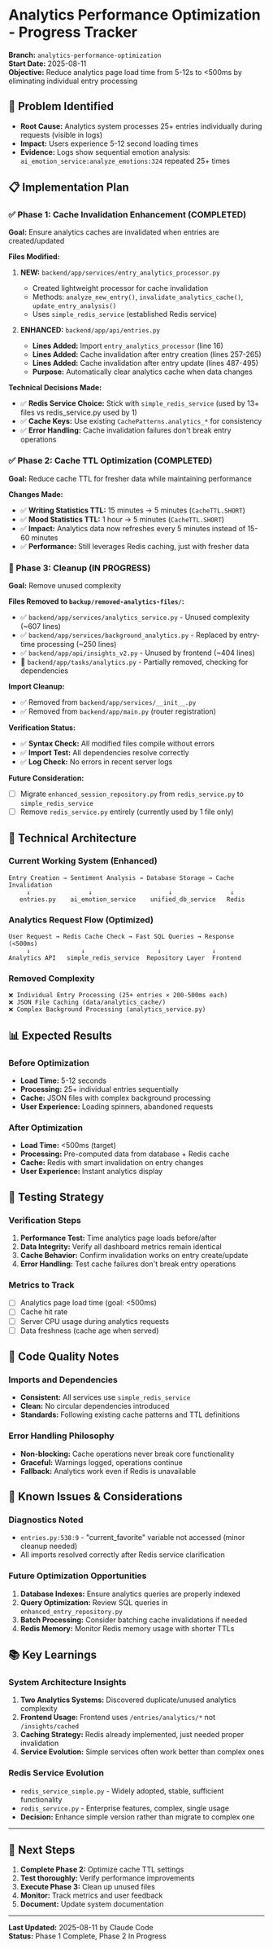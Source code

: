 # Analytics Performance Optimization - Progress Tracker

**Branch:** `analytics-performance-optimization`  
**Start Date:** 2025-08-11  
**Objective:** Reduce analytics page load time from 5-12s to <500ms by eliminating individual entry processing

## 🎯 Problem Identified
- **Root Cause:** Analytics system processes 25+ entries individually during requests (visible in logs)
- **Impact:** Users experience 5-12 second loading times
- **Evidence:** Logs show sequential emotion analysis: `ai_emotion_service:analyze_emotions:324` repeated 25+ times

## 📋 Implementation Plan

### ✅ Phase 1: Cache Invalidation Enhancement (COMPLETED)
**Goal:** Ensure analytics caches are invalidated when entries are created/updated

**Files Modified:**
1. **NEW:** `backend/app/services/entry_analytics_processor.py`
   - Created lightweight processor for cache invalidation
   - Methods: `analyze_new_entry()`, `invalidate_analytics_cache()`, `update_entry_analysis()`
   - Uses `simple_redis_service` (established Redis service)

2. **ENHANCED:** `backend/app/api/entries.py`
   - **Lines Added:** Import `entry_analytics_processor` (line 16)
   - **Lines Added:** Cache invalidation after entry creation (lines 257-265)
   - **Lines Added:** Cache invalidation after entry update (lines 487-495)
   - **Purpose:** Automatically clear analytics cache when data changes

**Technical Decisions Made:**
- ✅ **Redis Service Choice:** Stick with `simple_redis_service` (used by 13+ files vs redis_service.py used by 1)
- ✅ **Cache Keys:** Use existing `CachePatterns.analytics_*` for consistency
- ✅ **Error Handling:** Cache invalidation failures don't break entry operations

### ✅ Phase 2: Cache TTL Optimization (COMPLETED)
**Goal:** Reduce cache TTL for fresher data while maintaining performance

**Changes Made:**
- ✅ **Writing Statistics TTL:** 15 minutes → 5 minutes (`CacheTTL.SHORT`)
- ✅ **Mood Statistics TTL:** 1 hour → 5 minutes (`CacheTTL.SHORT`)
- ✅ **Impact:** Analytics data now refreshes every 5 minutes instead of 15-60 minutes
- ✅ **Performance:** Still leverages Redis caching, just with fresher data

### 🔄 Phase 3: Cleanup (IN PROGRESS)
**Goal:** Remove unused complexity

**Files Removed to `backup/removed-analytics-files/`:**
- ✅ `backend/app/services/analytics_service.py` - Unused complexity (~607 lines)
- ✅ `backend/app/services/background_analytics.py` - Replaced by entry-time processing (~250 lines)  
- ✅ `backend/app/api/insights_v2.py` - Unused by frontend (~404 lines)
- 🔄 `backend/app/tasks/analytics.py` - Partially removed, checking for dependencies

**Import Cleanup:**
- ✅ Removed from `backend/app/services/__init__.py`
- ✅ Removed from `backend/app/main.py` (router registration)

**Verification Status:**
- ✅ **Syntax Check:** All modified files compile without errors  
- ✅ **Import Test:** All dependencies resolve correctly
- ✅ **Log Check:** No errors in recent server logs

**Future Consideration:**
- [ ] Migrate `enhanced_session_repository.py` from `redis_service.py` to `simple_redis_service`
- [ ] Remove `redis_service.py` entirely (currently used by 1 file only)

## 🔧 Technical Architecture

### Current Working System (Enhanced)
```
Entry Creation → Sentiment Analysis → Database Storage → Cache Invalidation
     ↓                ↓                     ↓                ↓
   entries.py    ai_emotion_service    unified_db_service   Redis
```

### Analytics Request Flow (Optimized)
```
User Request → Redis Cache Check → Fast SQL Queries → Response (<500ms)
     ↓              ↓                    ↓              ↓
Analytics API   simple_redis_service  Repository Layer  Frontend
```

### Removed Complexity
```
❌ Individual Entry Processing (25+ entries × 200-500ms each)
❌ JSON File Caching (data/analytics_cache/)
❌ Complex Background Processing (analytics_service.py)
```

## 📊 Expected Results

### Before Optimization
- **Load Time:** 5-12 seconds
- **Processing:** 25+ individual entries sequentially
- **Cache:** JSON files with complex background processing
- **User Experience:** Loading spinners, abandoned requests

### After Optimization  
- **Load Time:** <500ms (target)
- **Processing:** Pre-computed data from database + Redis cache
- **Cache:** Redis with smart invalidation on entry changes
- **User Experience:** Instant analytics display

## 🧪 Testing Strategy

### Verification Steps
1. **Performance Test:** Time analytics page loads before/after
2. **Data Integrity:** Verify all dashboard metrics remain identical
3. **Cache Behavior:** Confirm invalidation works on entry create/update
4. **Error Handling:** Test cache failures don't break entry operations

### Metrics to Track
- [ ] Analytics page load time (goal: <500ms)
- [ ] Cache hit rate
- [ ] Server CPU usage during analytics requests
- [ ] Data freshness (cache age when served)

## 📝 Code Quality Notes

### Imports and Dependencies
- **Consistent:** All services use `simple_redis_service` 
- **Clean:** No circular dependencies introduced
- **Standards:** Following existing cache patterns and TTL definitions

### Error Handling Philosophy
- **Non-blocking:** Cache operations never break core functionality
- **Graceful:** Warnings logged, operations continue
- **Fallback:** Analytics work even if Redis is unavailable

## 🚨 Known Issues & Considerations

### Diagnostics Noted
- `entries.py:538:9` - "current_favorite" variable not accessed (minor cleanup needed)
- All imports resolved correctly after Redis service clarification

### Future Optimization Opportunities
1. **Database Indexes:** Ensure analytics queries are properly indexed
2. **Query Optimization:** Review SQL queries in `enhanced_entry_repository.py`
3. **Batch Processing:** Consider batching cache invalidations if needed
4. **Redis Memory:** Monitor Redis memory usage with shorter TTLs

## 📚 Key Learnings

### System Architecture Insights
1. **Two Analytics Systems:** Discovered duplicate/unused analytics complexity
2. **Frontend Usage:** Frontend uses `/entries/analytics/*` not `/insights/cached`
3. **Caching Strategy:** Redis already implemented, just needed proper invalidation
4. **Service Evolution:** Simple services often work better than complex ones

### Redis Service Evolution
- `redis_service_simple.py` - Widely adopted, stable, sufficient functionality
- `redis_service.py` - Enterprise features, complex, single usage
- **Decision:** Enhance simple version rather than migrate to complex one

---

## 🔄 Next Steps
1. **Complete Phase 2:** Optimize cache TTL settings
2. **Test thoroughly:** Verify performance improvements
3. **Execute Phase 3:** Clean up unused files
4. **Monitor:** Track metrics and user feedback
5. **Document:** Update system documentation

---
**Last Updated:** 2025-08-11 by Claude Code  
**Status:** Phase 1 Complete, Phase 2 In Progress